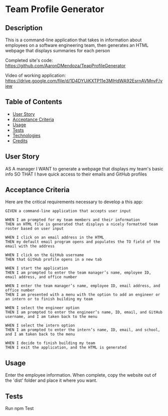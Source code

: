 # Team Profile Generator

## Description

This is a command-line application that takes in information about employees on a software engineering team, then generates an HTML webpage that displays summaries for each person

Completed site's code: https://github.com/AaronDMendoza/TeapProfileGenerator

Video of working application: https://drive.google.com/file/d/1D4DYUiKXTP11e3MlHdWA92EsrnAVMnvF/view

## Table of Contents

- [User Story](#user-story)
- [Acceptance Criteria](#acceptance-criteria)
- [Usage](#usage)
- [Tests](#tests)
- [Technologies](#technologies)
- [Credits](#credits)

## User Story

AS A manager
I WANT to generate a webpage that displays my team's basic info
SO THAT I have quick access to their emails and GitHub profiles

## Acceptance Criteria

Here are the critical requirements necessary to develop a this app:

```
GIVEN a command-line application that accepts user input

WHEN I am prompted for my team members and their information
THEN an HTML file is generated that displays a nicely formatted team roster based on user input

WHEN I click on an email address in the HTML
THEN my default email program opens and populates the TO field of the email with the address

WHEN I click on the GitHub username
THEN that GitHub profile opens in a new tab

WHEN I start the application
THEN I am prompted to enter the team manager’s name, employee ID, email address, and office number

WHEN I enter the team manager’s name, employee ID, email address, and office number
THEN I am presented with a menu with the option to add an engineer or an intern or to finish building my team

WHEN I select the engineer option
THEN I am prompted to enter the engineer’s name, ID, email, and GitHub username, and I am taken back to the menu

WHEN I select the intern option
THEN I am prompted to enter the intern’s name, ID, email, and school, and I am taken back to the menu

WHEN I decide to finish building my team
THEN I exit the application, and the HTML is generated

```

## Usage

Enter the employee information. When complete, copy the website out of the 'dist' folder and place it where you want.

## Tests

Run npm Test


